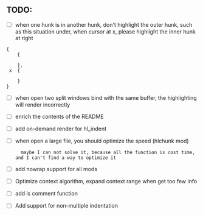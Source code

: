 ## TODO:

- [ ] when one hunk is in another hunk, don't highlight the outer hunk, such as this situation under, when cursor at x, please highlight the inner hunk at right

```
{
    {

    },
 x  {

    }
}
```

- [ ] when open two split windows bind with the same buffer, the highlighting will render incorrectly

- [ ] enrich the contents of the README

- [ ] add on-demand render for hl_indent

- [ ] when open a large file, you should optimize the speed (hlchunk mod)

        maybe I can not solve it, because all the function is cost time, and I can't find a way to optimize it

- [ ] add nowrap support for all mods

- [ ] Optimize context algorithm, expand context range when get too few info

- [ ] add is comment function

- [ ] Add support for non-multiple indentation
